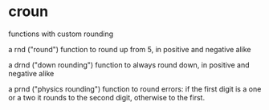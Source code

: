 # croun
functions with custom rounding

a rnd ("round") function to round up from 5, in positive and negative alike

a drnd ("down rounding") function to always round down, in positive and negative alike

a prnd ("physics rounding") function to round errors: if the first digit is a one or a two it rounds to the second digit, otherwise to the first.
